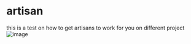 # artisan
this is a test on how to get artisans to work for you on different project
![image](https://images.pexels.com/photos/2166456/pexels-photo-2166456.jpeg?auto=compress&cs=tinysrgb&dpr=1&w=500)
